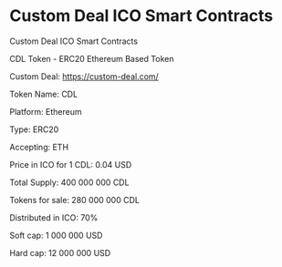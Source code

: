 # Custom Deal ICO Smart Contracts
Custom Deal ICO Smart Contracts 

CDL Token - ERC20 Ethereum Based Token

Custom Deal: https://custom-deal.com/

Token Name: CDL

Platform: Ethereum

Type: ERC20

Accepting: ETH

Price in ICO for 1 CDL: 0.04 USD

Total Supply: 400 000 000 CDL

Tokens for sale: 280 000 000 CDL

Distributed in ICO: 70%

Soft cap: 1 000 000 USD

Hard cap: 12 000 000 USD

